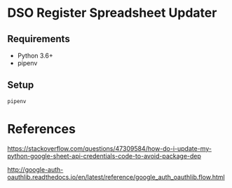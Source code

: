 # DSO Register Spreadsheet Updater

## Requirements

* Python 3.6+
* pipenv

## Setup

```
pipenv
```


# References

https://stackoverflow.com/questions/47309584/how-do-i-update-my-python-google-sheet-api-credentials-code-to-avoid-package-dep

http://google-auth-oauthlib.readthedocs.io/en/latest/reference/google_auth_oauthlib.flow.html
